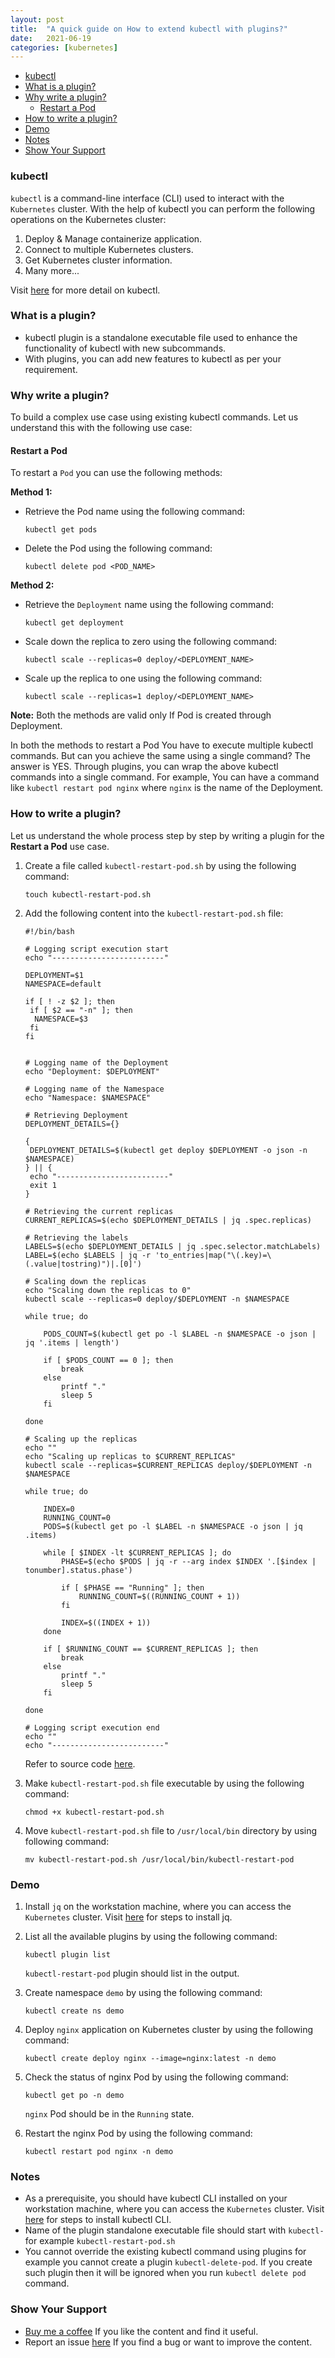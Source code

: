 ```yaml
---
layout: post
title:  "A quick guide on How to extend kubectl with plugins?"
date:   2021-06-19
categories: [kubernetes]
---
```


<!-- ![A quick guide on How to extend kubectl with plugins?](https://raw.githubusercontent.com/sagar-jadhav/sagar-jadhav.github.io/master/static/img/_posts/kubectl-plugin.png) -->

- [kubectl](#kubectl)
- [What is a plugin?](#what-is-a-plugin)
- [Why write a plugin?](#why-write-a-plugin)
	- [Restart a Pod](#restart-a-pod)
- [How to write a plugin?](#how-to-write-a-plugin)
- [Demo](#demo)
- [Notes](#notes)
- [Show Your Support](#show-your-support)

### kubectl

`kubectl` is a command-line interface (CLI) used to interact with the `Kubernetes` cluster. With the help of kubectl you can perform the following operations on the Kubernetes cluster:
1. Deploy & Manage containerize application.
2. Connect to multiple Kubernetes clusters.
3. Get Kubernetes cluster information.
4. Many more...

Visit [here](https://kubernetes.io/docs/reference/kubectl/overview/) for more detail on kubectl. 
 
### What is a plugin?

- kubectl plugin is a standalone executable file used to enhance the functionality of kubectl with new subcommands.
- With plugins, you can add new features to kubectl as per your requirement.

### Why write a plugin?

To build a complex use case using existing kubectl commands. Let us understand this with the following use case:

#### Restart a Pod

To restart a `Pod` you can use the following methods:

**Method 1:**

- Retrieve the Pod name using the following command:
  
  ```
  kubectl get pods
  ```

- Delete the Pod using the following command:
  
  ```
  kubectl delete pod <POD_NAME>
  ``` 

**Method 2:**

- Retrieve the `Deployment` name using the following command:
  
  ```
  kubectl get deployment
  ```

- Scale down the replica to zero using the following command:
  
  ```
  kubectl scale --replicas=0 deploy/<DEPLOYMENT_NAME>
  ```

- Scale up the replica to one using the following command:
  
  ```
  kubectl scale --replicas=1 deploy/<DEPLOYMENT_NAME>
  ```
  
**Note:** Both the methods are valid only If Pod is created through Deployment.

In both the methods to restart a Pod You have to execute multiple kubectl commands. But can you achieve the same using a single command? The answer is YES. Through plugins, you can wrap the above kubectl commands into a single command. For example, You can have a command like `kubectl restart pod nginx` where `nginx` is the name of the Deployment.

### How to write a plugin?

Let us understand the whole process step by step by writing a plugin for the **Restart a Pod** use case.

1. Create a file called `kubectl-restart-pod.sh` by using the following command:

   ```
   touch kubectl-restart-pod.sh
   ```

2. Add the following content into the `kubectl-restart-pod.sh` file:

   ```
   #!/bin/bash

   # Logging script execution start
   echo "-------------------------"

   DEPLOYMENT=$1
   NAMESPACE=default

   if [ ! -z $2 ]; then
    if [ $2 == "-n" ]; then
     NAMESPACE=$3
    fi
   fi


   # Logging name of the Deployment
   echo "Deployment: $DEPLOYMENT"

   # Logging name of the Namespace
   echo "Namespace: $NAMESPACE"

   # Retrieving Deployment
   DEPLOYMENT_DETAILS={}

   {
    DEPLOYMENT_DETAILS=$(kubectl get deploy $DEPLOYMENT -o json -n $NAMESPACE)
   } || {
    echo "-------------------------"
    exit 1
   }

   # Retrieving the current replicas
   CURRENT_REPLICAS=$(echo $DEPLOYMENT_DETAILS | jq .spec.replicas)

   # Retrieving the labels
   LABELS=$(echo $DEPLOYMENT_DETAILS | jq .spec.selector.matchLabels)
   LABEL=$(echo $LABELS | jq -r 'to_entries|map("\(.key)=\(.value|tostring)")|.[0]')

   # Scaling down the replicas
   echo "Scaling down the replicas to 0"
   kubectl scale --replicas=0 deploy/$DEPLOYMENT -n $NAMESPACE

   while true; do

       PODS_COUNT=$(kubectl get po -l $LABEL -n $NAMESPACE -o json | jq '.items | length')

       if [ $PODS_COUNT == 0 ]; then
           break
       else
           printf "."
           sleep 5
       fi

   done

   # Scaling up the replicas
   echo ""
   echo "Scaling up replicas to $CURRENT_REPLICAS"
   kubectl scale --replicas=$CURRENT_REPLICAS deploy/$DEPLOYMENT -n $NAMESPACE

   while true; do

       INDEX=0
       RUNNING_COUNT=0
       PODS=$(kubectl get po -l $LABEL -n $NAMESPACE -o json | jq .items)

       while [ $INDEX -lt $CURRENT_REPLICAS ]; do
           PHASE=$(echo $PODS | jq -r --arg index $INDEX '.[$index | tonumber].status.phase')

           if [ $PHASE == "Running" ]; then
               RUNNING_COUNT=$((RUNNING_COUNT + 1))
           fi
    
           INDEX=$((INDEX + 1))
       done

       if [ $RUNNING_COUNT == $CURRENT_REPLICAS ]; then
           break
       else
           printf "."
           sleep 5
       fi

   done

   # Logging script execution end
   echo ""
   echo "-------------------------"

   ```
   
   Refer to source code [here](https://github.com/developersthought/examples/blob/main/blog/kubectl-plugin/kubectl-restart-pod.sh).

3. Make `kubectl-restart-pod.sh` file executable by using the following command:

   ```
   chmod +x kubectl-restart-pod.sh
   ```

4. Move `kubectl-restart-pod.sh` file to `/usr/local/bin` directory by using following command:

   ```
   mv kubectl-restart-pod.sh /usr/local/bin/kubectl-restart-pod
   ```

### Demo

1. Install `jq` on the workstation machine, where you can access the `Kubernetes` cluster. Visit [here](https://stedolan.github.io/jq/) for steps to install jq.

2. List all the available plugins by using the following command:

   ```
   kubectl plugin list
   ```

   `kubectl-restart-pod` plugin should list in the output.

3. Create namespace `demo` by using the following command:

   ```
   kubectl create ns demo
   ```

4. Deploy `nginx` application on Kubernetes cluster by using the following command:

   ```
   kubectl create deploy nginx --image=nginx:latest -n demo
   ```

5. Check the status of nginx Pod by using the following command:

   ```
   kubectl get po -n demo
   ```

   `nginx` Pod should be in the `Running` state.

6. Restart the nginx Pod by using the following command:

   ```
   kubectl restart pod nginx -n demo
   ```

### Notes

- As a prerequisite, you should have kubectl CLI installed on your workstation machine, where you can access the `Kubernetes` cluster. Visit [here](https://kubernetes.io/docs/tasks/tools/) for steps to install kubectl CLI.
- Name of the plugin standalone executable file should start with `kubectl-` for example `kubectl-restart-pod.sh`
- You cannot override the existing kubectl command using plugins for example you cannot create a plugin `kubectl-delete-pod`. If you create such plugin then it will be ignored when you run `kubectl delete pod` command. 

### Show Your Support

- [Buy me a coffee](https://www.buymeacoffee.com/sagarjadhv23) If you like the content and find it useful.
- Report an issue [here](https://github.com/developersthought/roadmap/issues/new) If you find a bug or want to improve the content.
